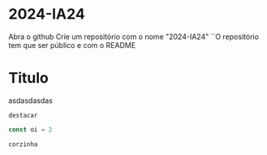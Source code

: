 # 2024-IA24

Abra o github
Crie um repositório com o nome "2024-IA24"
``O repositório tem que ser público e com o README 


# Titulo
asdasdasdas

``destacar``

```javascript
const oi = 2
````
``corzinha``